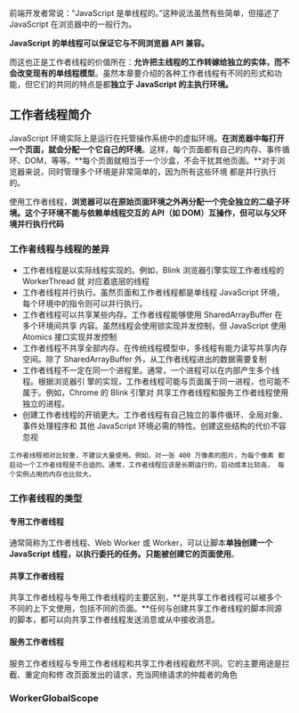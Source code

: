 前端开发者常说：“JavaScript 是单线程的。”这种说法虽然有些简单，但描述了 JavaScript 在浏览器中的一般行为。

**JavaScript 的单线程可以保证它与不同浏览器 API 兼容。**

而这也正是工作者线程的价值所在：**允许把主线程的工作转嫁给独立的实体，而不会改变现有的单线程模型**。虽然本章要介绍的各种工作者线程有不同的形式和功能，但它们的共同的特点是都**独立于 JavaScript 的主执行环境。**

## 工作者线程简介

JavaScript 环境实际上是运行在托管操作系统中的虚拟环境。**在浏览器中每打开一个页面，就会分配一个它自己的环境**。这样，每个页面都有自己的内存、事件循环、DOM，等等。**每个页面就相当于一个沙盒，不会干扰其他页面。**对于浏览器来说，同时管理多个环境是非常简单的，因为所有这些环境 都是并行执行的。

使用工作者线程，**浏览器可以在原始页面环境之外再分配一个完全独立的二级子环境。这个子环境不能与依赖单线程交互的 API（如 DOM）互操作，但可以与父环境并行执行代码**

### 工作者线程与线程的差异

- 工作者线程是以实际线程实现的。例如，Blink 浏览器引擎实现工作者线程的 WorkerThread 就 对应着底层的线程
-  工作者线程并行执行。虽然页面和工作者线程都是单线程 JavaScript 环境，每个环境中的指令则可以并行执行。
- 工作者线程可以共享某些内存。工作者线程能够使用 SharedArrayBuffer 在多个环境间共享 内容。虽然线程会使用锁实现并发控制，但 JavaScript 使用 Atomics 接口实现并发控制
- 工作者线程不共享全部内存。在传统线程模型中，多线程有能力读写共享内存空间。除了 SharedArrayBuffer 外，从工作者线程进出的数据需要复制
- 工作者线程不一定在同一个进程里。通常，一个进程可以在内部产生多个线程。根据浏览器引 擎的实现，工作者线程可能与页面属于同一进程，也可能不属于。例如，Chrome 的 Blink 引擎对 共享工作者线程和服务工作者线程使用独立的进程。
- 创建工作者线程的开销更大。工作者线程有自己独立的事件循环、全局对象、事件处理程序和 其他 JavaScript 环境必需的特性。创建这些结构的代价不容忽视

`工作者线程相对比较重，不建议大量使用。例如，对一张 400 万像素的图片，为每个像素 都启动一个工作者线程是不合适的。通常，工作者线程应该是长期运行的，启动成本比较高， 每个实例占用的内存也比较大。`

### 工作者线程的类型

#### 专用工作者线程

通常简称为工作者线程、Web Worker 或 Worker，可以让脚本**单独创建一个 JavaScript 线程，以执行委托的任务。只能被创建它的页面使用**。

#### 共享工作者线程

共享工作者线程与专用工作者线程的主要区别，**是共享工作者线程可以被多个不同的上下文使用，包括不同的页面。**任何与创建共享工作者线程的脚本同源的脚本，都可以向共享工作者线程发送消息或从中接收消息。

#### 服务工作者线程

服务工作者线程与专用工作者线程和共享工作者线程截然不同。它的主要用途是拦截、重定向和修 改页面发出的请求，充当网络请求的仲裁者的角色

### WorkerGlobalScope